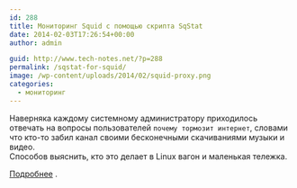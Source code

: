 ```yaml
---
id: 288
title: Мониторинг Squid с помощью скрипта SqStat
date: 2014-02-03T17:26:54+00:00
author: admin

guid: http://www.tech-notes.net/?p=288
permalink: /sqstat-for-squid/
image: /wp-content/uploads/2014/02/squid-proxy.png
categories:
  - мониторинг
---
```

Наверняка каждому системному администратору приходилось отвечать на вопросы пользователей `почему тормозит интернет`, словами что кто-то забил канал своими бесконечными скачиваниями музыки и видео.  
Способов выяснить, кто это делает в Linux вагон и маленькая тележка.

[Подробнее](http://centos.moy.su/news/monitoring_squid_s_pomoshhju_skripta_sqstat/2010-11-11-44) .
